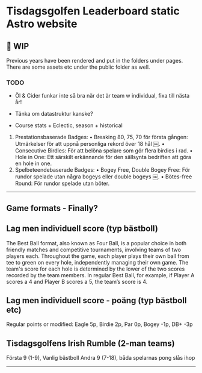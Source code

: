 # Tisdagsgolfen Leaderboard static Astro website

## 🚀 WIP

Previous years have been rendered and put in the folders under pages.
There are some assets etc under the public folder as well.

### TODO

- Öl & Cider funkar inte så bra när det är team w individual, fixa till nästa år!
- Tänka om datastruktur kanske?

- Course stats + Eclectic, season + historical

1.  Prestationsbaserade Badges:
    • Breaking 80, 75, 70 för första gången: Utmärkelser för att uppnå personliga rekord över 18 hål ￼.
    • Consecutive Birdies: För att belöna spelare som gör flera birdies i rad.
    • Hole in One: Ett särskilt erkännande för den sällsynta bedriften att göra en hole in one.
2.  Spelbeteendebaserade Badges:
    • Bogey Free, Double Bogey Free: För rundor spelade utan några bogeys eller double bogeys ￼.
    • Bötes-free Round: För rundor spelade utan böter.

---

## Game formats - Finally?

## Lag men individuell score (typ bästboll)

The Best Ball format, also known as Four Ball, is a popular choice in both friendly matches and competitive tournaments, involving teams of two players each. Throughout the game, each player plays their own ball from tee to green on every hole, independently managing their own game. The team's score for each hole is determined by the lower of the two scores recorded by the team members.
In regular Best Ball, for example, if Player A scores a 4 and Player B scores a 5, the team’s score is 4.

## Lag men individuell score - poäng (typ bästboll etc)

Regular points or modified: Eagle 5p, Birdie 2p, Par 0p, Bogey -1p, DB+ -3p

## Tisdagsgolfens Irish Rumble (2-man teams)

Första 9 (1-9), Vanlig bästboll
Andra 9 (7-18), båda spelarnas pong slås ihop

---
